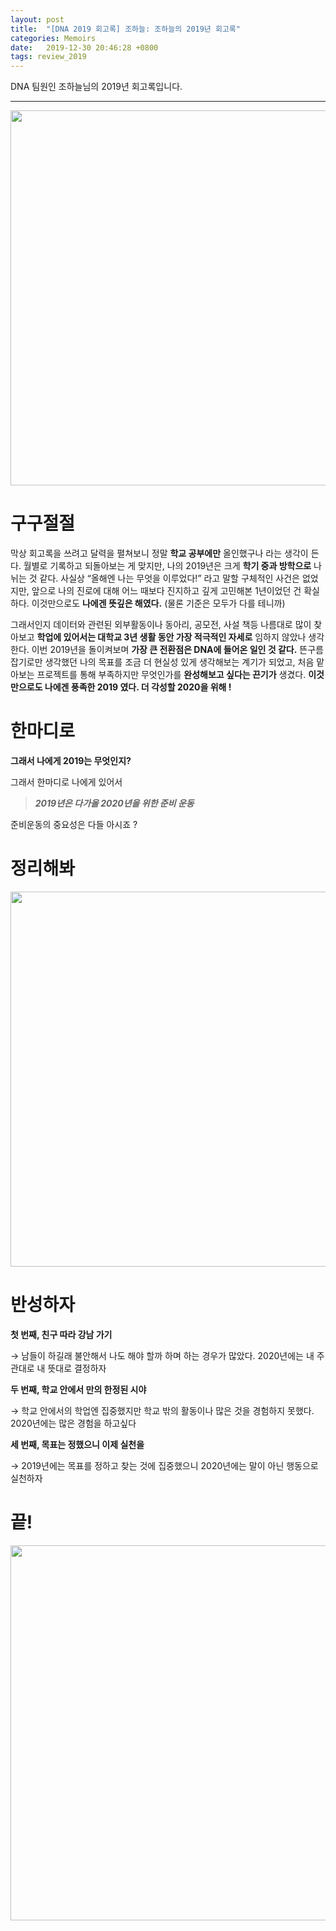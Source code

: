 ```yaml
---
layout: post
title:  "[DNA 2019 회고록] 조하늘: 조하늘의 2019년 회고록"
categories: Memoirs
date:   2019-12-30 20:46:28 +0800
tags: review_2019
---
```


DNA 팀원인 조하늘님의 2019년 회고록입니다. 

---

<p align="center">
    <img src='https://drive.google.com/uc?id=18SSlTglMULz-bGdt1genEGTUXEoymMdk' width='600'/><br>
</p>

# 구구절절
막상 회고록을 쓰려고 달력을 펼쳐보니 정말 **학교 공부에만** 올인했구나 라는 생각이 든다. 월별로 기록하고 되돌아보는 게 맞지만, 나의 2019년은 크게 **학기 중과 방학으로** 나뉘는 것 같다. 사실상 “올해엔 나는 무엇을 이루었다!” 라고 말할 구체적인 사건은 없었지만, 앞으로 나의 진로에 대해 어느 때보다 진지하고 깊게 고민해본 1년이었던 건 확실하다. 이것만으로도 **나에겐 뜻깊은 해였다.** (물론 기준은 모두가 다를 테니까)

그래서인지 데이터와 관련된 외부활동이나 동아리, 공모전, 사설 책등 나름대로 많이 찾아보고 **학업에 있어서는 대학교 3년 생활 동안 가장 적극적인 자세로** 임하지 않았나 생각한다. 이번 2019년을 돌이켜보며 **가장 큰 전환점은 DNA에 들어온 일인 것 같다.** 뜬구름 잡기로만 생각했던 나의 목표를 조금 더 현실성 있게 생각해보는 계기가 되었고, 처음 맡아보는 프로젝트를 통해 부족하지만 무엇인가를 **완성해보고 싶다는 끈기가** 생겼다. **이것만으로도 나에겐 풍족한 2019 였다. 더 각성할 2020을 위해 !**

# 한마디로
**그래서 나에게 2019는 무엇인지?**

그래서 한마디로  나에게 있어서 

> ***2019년은 다가올 2020년을 위한 준비 운동***

준비운동의 중요성은 다들 아시죠 ?   

# 정리해봐

<p align="center">
    <img src='https://drive.google.com/uc?id=1fwoU6YWQmAA56gTkuRwMwCTHM26t_FKv' width='600'/><br>
</p>


# 반성하자

**첫 번째, 친구 따라 강남 가기**

 → 남들이 하길래 불안해서 나도 해야 할까 하며 하는 경우가 많았다. 2020년에는 내 주관대로 내 뜻대로 결정하자

**두 번째, 학교 안에서 만의 한정된 시야**

 → 학교 안에서의 학업엔 집중했지만 학교 밖의 활동이나 많은 것을 경험하지 못했다. 2020년에는 많은 경험을 하고싶다 

**세 번째, 목표는 정했으니 이제 실천을**

 → 2019년에는 목표를 정하고 찾는 것에 집중했으니 2020년에는 말이 아닌 행동으로 실천하자

# 끝!

<p align="center">
    <img src='https://drive.google.com/uc?id=1ej-m5ND-v57dSfurKo6R3-kNwUsga3W5' width='600'/><br>
</p>